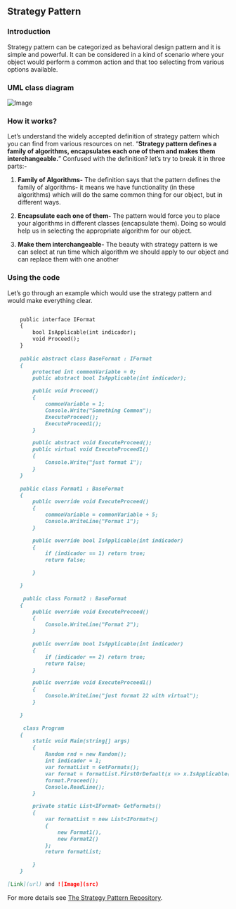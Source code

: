 ## Strategy Pattern

### Introduction
Strategy pattern can be categorized as behavioral design pattern and it is simple and powerful. It can be considered in a kind of scenario where your object would perform a common action and that too selecting from various options available.

### UML class diagram
![Image](http://www.dofactory.com/images/diagrams/net/strategy.gif)

### How it works?
Let’s understand the widely accepted definition of strategy pattern which you can find from various resources on net. “**Strategy pattern defines a family of algorithms, encapsulates each one of them and makes them interchangeable.**” Confused with the definition? let’s try to break it in three parts:-

1) **Family of Algorithms-** The definition says that the pattern defines the family of algorithms- it means we have functionality (in these algorithms) which will do the same common thing for our object, but in different ways.

2) **Encapsulate each one of them-** The pattern would force you to place your algorithms in different classes (encapsulate them). Doing so would help us in selecting the appropriate algorithm for our object.

3) **Make them interchangeable-** The beauty with strategy pattern is we can select at run time which algorithm we should apply to our object and can replace them with one another

### Using the code

Let’s go through an example which would use the strategy pattern and would make everything clear.

```markdown

    public interface IFormat
    {
        bool IsApplicable(int indicador);
        void Proceed();
    }
    
    public abstract class BaseFormat : IFormat
    {
        protected int commonVariable = 0;
        public abstract bool IsApplicable(int indicador);

        public void Proceed()
        {
            commonVariable = 1;
            Console.Write("Something Common");
            ExecuteProceed();
            ExecuteProceed1();
        }

        public abstract void ExecuteProceed();
        public virtual void ExecuteProceed1()
        {
            Console.Write("just format 1");
        }
    }
    
    public class Format1 : BaseFormat
    {
        public override void ExecuteProceed()
        {
            commonVariable = commonVariable + 5;
            Console.WriteLine("Format 1");
        }

        public override bool IsApplicable(int indicador)
        {
            if (indicador == 1) return true;
            return false;

        }

    }
    
     public class Format2 : BaseFormat
    {
        public override void ExecuteProceed()
        {
            Console.WriteLine("Format 2");
        }

        public override bool IsApplicable(int indicador)
        {
            if (indicador == 2) return true;
            return false;
        }

        public override void ExecuteProceed1()
        {
            Console.WriteLine("just format 22 with virtual");
        }

    }
    
     class Program
    {
        static void Main(string[] args)
        {
            Random rnd = new Random();
            int indicador = 1;
            var formatList = GetFormats();
            var format = formatList.FirstOrDefault(x => x.IsApplicable(indicador));
            format.Proceed();
            Console.ReadLine();
        }

        private static List<IFormat> GetFormats()
        {
            var formatList = new List<IFormat>()
            {
                new Format1(),
                new Format2()
            };
            return formatList;

        }
    }
            
[Link](url) and ![Image](src)
```

For more details see [The Strategy Pattern Repository](https://github.com/smithasencios/StrategyPattern).

